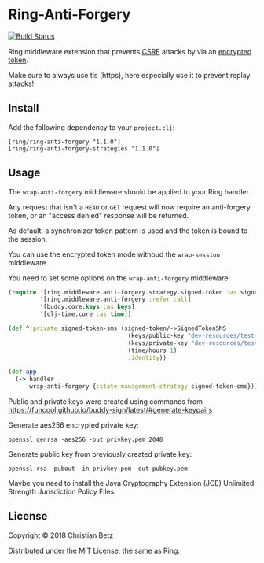 # Ring-Anti-Forgery

[![Build Status](https://travis-ci.org/ring-clojure/ring-anti-forgery-strategies.svg?branch=master)](https://travis-ci.org/ring-clojure/ring-anti-forgery-strategies)

Ring middleware extension that prevents [CSRF][1] attacks by via 
an [encrypted token](https://www.owasp.org/index.php/Cross-Site_Request_Forgery_(CSRF)_Prevention_Cheat_Sheet#Encrypted_Token_Pattern).

Make sure to always use tls (https), here especially use it to prevent replay attacks!

[1]: http://en.wikipedia.org/wiki/Cross-site_request_forgery

## Install

Add the following dependency to your `project.clj`:

    [ring/ring-anti-forgery "1.1.0"]
    [ring/ring-anti-forgery-strategies "1.1.0"]

## Usage

The `wrap-anti-forgery` middleware should be applied to your Ring
handler.

Any request that isn't a `HEAD` or `GET` request will now require an
anti-forgery token, or an "access denied" response will be returned.

As default, a synchronizer token pattern is used and the token is
bound to the session.
 

You can use the encrypted token mode withoud the `wrap-session` middleware.

You need to set some options on the `wrap-anti-forgery` middleware:

```clojure
(require '[ring.middleware.anti-forgery.strategy.signed-token :as signed-token]
         '[ring.middleware.anti-forgery :refer :all]
         '[buddy.core.keys :as keys]
         '[clj-time.core :as time])

(def ^:private signed-token-sms (signed-token/->SignedTokenSMS
                                  (keys/public-key "dev-resources/test-certs/pubkey.pem")
                                  (keys/private-key "dev-resources/test-certs/privkey.pem" "antiforgery")
                                  (time/hours 1)
                                  :identity))

(def app
  (-> handler
      wrap-anti-forgery {:state-management-strategy signed-token-sms}))
```

Public and private keys were created using commands from https://funcool.github.io/buddy-sign/latest/#generate-keypairs

Generate aes256 encrypted private key:
       
    openssl genrsa -aes256 -out privkey.pem 2048
       
Generate public key from previously created private key:
       
    openssl rsa -pubout -in privkey.pem -out pubkey.pem
       
Maybe you need to install the Java Cryptography Extension (JCE) Unlimited Strength Jurisdiction Policy Files.


## License

Copyright © 2018 Christian Betz

Distributed under the MIT License, the same as Ring.
